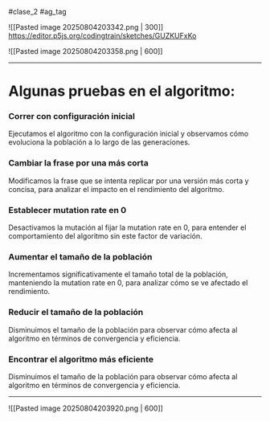 #clase_2 #ag_tag 

![[Pasted image 20250804203342.png | 300]]
https://editor.p5js.org/codingtrain/sketches/GUZKUFxKo

![[Pasted image 20250804203358.png | 600]]

---
# Algunas pruebas en el algoritmo:
### Correr con configuración inicial
Ejecutamos el algoritmo con la configuración inicial y observamos cómo evoluciona la población a lo largo de las generaciones.
### Cambiar la frase por una más corta
Modificamos la frase que se intenta replicar por una versión más corta y concisa, para analizar el impacto en el rendimiento del algoritmo.
### Establecer mutation rate en 0
Desactivamos la mutación al fijar la mutation rate en 0, para entender el comportamiento del algoritmo sin este factor de variación.
### Aumentar el tamaño de la población
Incrementamos significativamente el tamaño total de la población, manteniendo la mutation rate en 0, para analizar cómo se ve afectado el rendimiento.
### Reducir el tamaño de la población
Disminuimos el tamaño de la población para observar cómo afecta al algoritmo en términos de convergencia y eficiencia.
### Encontrar el algoritmo más eficiente
Disminuimos el tamaño de la población para observar cómo afecta al algoritmo en términos de convergencia y eficiencia.

---

![[Pasted image 20250804203920.png | 600]]